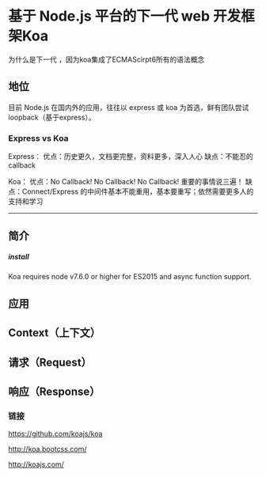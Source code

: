 # 基于 Node.js 平台的下一代 web 开发框架Koa
为什么是下一代 ，因为koa集成了ECMAScirpt6所有的语法概念

## 地位
目前 Node.js 在国内外的应用，往往以 express 或 koa 为首选，鲜有团队尝试 loopback（基于express）。

### Express vs Koa 

Express：
优点：历史更久，文档更完整，资料更多，深入人心
缺点：不能忍的 callback

Koa：
优点：No Callback! No Callback! No Callback! 重要的事情说三遍！
缺点：Connect/Express 的中间件基本不能重用，基本要重写；依然需要更多人的支持和学习

---

## 简介
##### install
Koa requires node v7.6.0 or higher for ES2015 and async function support.
## 应用
## Context（上下文）
## 请求（Request）
## 响应（Response）
### 链接
https://github.com/koajs/koa

http://koa.bootcss.com/

http://koajs.com/
